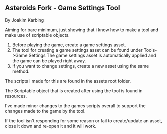 ## Asteroids Fork - Game Settings Tool
By Joakim Karbing

Aiming for bare minimum, just showing that i know how to make a tool and make use of scriptable objects.

1. Before playing the game, create a game settings asset.
2. The tool for creating a game settings asset can be found under Tools->Game Settings
The game settings asset is automatically applied and the game can be played right away.
3. If you want to change settings, create a new asset using the same method.



The scripts i made for this are found in the assets root folder.

The Scriptable object that is created after using the tool is found in resources.

I've made minor changes to the games scripts overall to support the changes made to the game by the tool.

If the tool isn't responding for some reason or fail to create/update an asset, close it down and re-open it and it will work.
